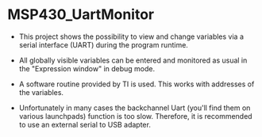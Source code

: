 # MSP430_UartMonitor

* This project shows the possibility to view and change variables via a serial
interface (UART) during the program runtime. 
* All globally visible variables can be entered and monitored as usual in the "Expression window" in debug mode.
* A software routine provided by TI is used. This works with addresses of the variables.

* Unfortunately in many cases the backchannel Uart (you'll find them on various launchpads) function is too slow. Therefore, it is recommended to use an external serial to USB adapter.
